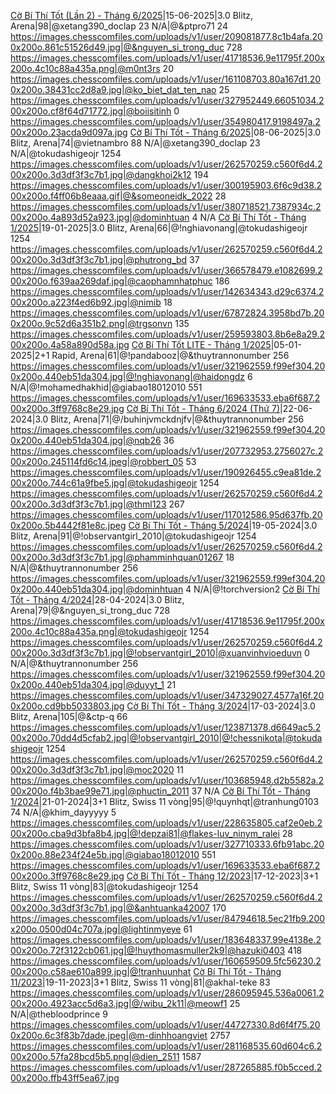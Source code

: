 <a href="https://www.chess.com/tournament/live/arena/c-b-th-tt-ln-2--thng-62025-4283921" target="_top">Cờ Bí Thí Tốt (Lần 2) - Tháng 6/2025</a>|15-06-2025|3.0 Blitz, Arena|98|@xetang390_doclap 23 N/A|@&ptpro71 24 https://images.chesscomfiles.com/uploads/v1/user/209081877.8c1b4afa.200x200o.861c51526d49.jpg|@&nguyen_si_trong_duc 728 https://images.chesscomfiles.com/uploads/v1/user/41718536.9e11795f.200x200o.4c10c88a435a.png|@m0nt3rs 20 https://images.chesscomfiles.com/uploads/v1/user/161108703.80a167d1.200x200o.38431cc2d8a9.jpg|@ko_biet_dat_ten_nao 25 https://images.chesscomfiles.com/uploads/v1/user/327952449.66051034.200x200o.cf8f64d71772.jpg|@boiisitinh 0 https://images.chesscomfiles.com/uploads/v1/user/354980417.9198497a.200x200o.23acda9d097a.jpg
<a href="https://www.chess.com/tournament/live/arena/c-b-th-tt--thng-62025-4267431" target="_top">Cờ Bí Thí Tốt - Tháng 6/2025</a>|08-06-2025|3.0 Blitz, Arena|74|@vietnambro 88 N/A|@xetang390_doclap 23 N/A|@tokudashigeojr 1254 https://images.chesscomfiles.com/uploads/v1/user/262570259.c560f6d4.200x200o.3d3df3f3c7b1.jpg|@dangkhoi2k12 194 https://images.chesscomfiles.com/uploads/v1/user/300195903.6f6c9d38.200x200o.f4ff06b8eaaa.gif|@&someoneidk_2022 28 https://images.chesscomfiles.com/uploads/v1/user/380718521.7387934c.200x200o.4a893d52a923.jpg|@dominhtuan 4 N/A
<a href="https://www.chess.com/tournament/live/arena/c-b-th-tt--thng-12025-3948057" target="_top">Cờ Bí Thí Tốt - Tháng 1/2025</a>|19-01-2025|3.0 Blitz, Arena|66|@!nghiavonang|@tokudashigeojr 1254 https://images.chesscomfiles.com/uploads/v1/user/262570259.c560f6d4.200x200o.3d3df3f3c7b1.jpg|@phutrong_bd 37 https://images.chesscomfiles.com/uploads/v1/user/366578479.e1082699.200x200o.f639aa269daf.jpg|@caophamnhatphuc 186 https://images.chesscomfiles.com/uploads/v1/user/142634343.d29c6374.200x200o.a223f4ed6b92.jpg|@nimib 18 https://images.chesscomfiles.com/uploads/v1/user/67872824.3958bd7b.200x200o.9c52d6a351b2.png|@trgsonvn 135 https://images.chesscomfiles.com/uploads/v1/user/259593803.8b6e8a29.200x200o.4a58a890d58a.jpg
<a href="https://www.chess.com/tournament/live/arena/c-b-th-tt-lite--thng-12025-3921683" target="_top">Cờ Bí Thí Tốt LITE - Tháng 1/2025</a>|05-01-2025|2+1 Rapid, Arena|61|@!pandabooz|@&thuytrannonumber 256 https://images.chesscomfiles.com/uploads/v1/user/321962559.f99ef304.200x200o.440eb51da304.jpg|@!nghiavonang|@haidongdz 6 N/A|@!mohamedhakhid|@giabao18012010 551 https://images.chesscomfiles.com/uploads/v1/user/169633533.eba6f687.200x200o.3ff9768c8e29.jpg
<a href="https://www.chess.com/tournament/live/arena/c-b-th-tt--thng-62024-th-7-3463795" target="_top">Cờ Bí Thí Tốt - Tháng 6/2024 (Thứ 7)</a>|22-06-2024|3.0 Blitz, Arena|71|@/buhinjvmckdnjfv|@&thuytrannonumber 256 https://images.chesscomfiles.com/uploads/v1/user/321962559.f99ef304.200x200o.440eb51da304.jpg|@nqb26 36 https://images.chesscomfiles.com/uploads/v1/user/207732953.2756027c.200x200o.245114fd6c14.jpeg|@robbert_05 53 https://images.chesscomfiles.com/uploads/v1/user/190926455.c9ea81de.200x200o.744c61a9fbe5.jpg|@tokudashigeojr 1254 https://images.chesscomfiles.com/uploads/v1/user/262570259.c560f6d4.200x200o.3d3df3f3c7b1.jpg|@thml123 267 https://images.chesscomfiles.com/uploads/v1/user/117012586.95d637fb.200x200o.5b4442f81e8c.jpeg
<a href="https://www.chess.com/tournament/live/arena/c-b-th-tt--thng-52024-3394346" target="_top">Cờ Bí Thí Tốt - Tháng 5/2024</a>|19-05-2024|3.0 Blitz, Arena|91|@!observantgirl_2010|@tokudashigeojr 1254 https://images.chesscomfiles.com/uploads/v1/user/262570259.c560f6d4.200x200o.3d3df3f3c7b1.jpg|@phamminhquan01267 18 N/A|@&thuytrannonumber 256 https://images.chesscomfiles.com/uploads/v1/user/321962559.f99ef304.200x200o.440eb51da304.jpg|@dominhtuan 4 N/A|@!torchversion2
<a href="https://www.chess.com/tournament/live/arena/c-b-th-tt--thng-42024-3341354" target="_top">Cờ Bí Thí Tốt - Tháng 4/2024</a>|28-04-2024|3.0 Blitz, Arena|79|@&nguyen_si_trong_duc 728 https://images.chesscomfiles.com/uploads/v1/user/41718536.9e11795f.200x200o.4c10c88a435a.png|@tokudashigeojr 1254 https://images.chesscomfiles.com/uploads/v1/user/262570259.c560f6d4.200x200o.3d3df3f3c7b1.jpg|@!observantgirl_2010|@xuanvinhvioeduvn 0 N/A|@&thuytrannonumber 256 https://images.chesscomfiles.com/uploads/v1/user/321962559.f99ef304.200x200o.440eb51da304.jpg|@duyyt_1 21 https://images.chesscomfiles.com/uploads/v1/user/347329027.4577a16f.200x200o.cd9bb5033803.jpg
<a href="https://www.chess.com/tournament/live/arena/c-b-th-tt--thng-32024-3264849" target="_top">Cờ Bí Thí Tốt - Tháng 3/2024</a>|17-03-2024|3.0 Blitz, Arena|105|@&ctp-q 66 https://images.chesscomfiles.com/uploads/v1/user/123871378.d6649ac5.200x200o.70dd4d5cfab2.jpg|@!observantgirl_2010|@!chessnikota|@tokudashigeojr 1254 https://images.chesscomfiles.com/uploads/v1/user/262570259.c560f6d4.200x200o.3d3df3f3c7b1.jpg|@moc2020 11 https://images.chesscomfiles.com/uploads/v1/user/103685948.d2b5582a.200x200o.f4b3bae99e71.jpg|@phuctin_2011 37 N/A
<a href="https://www.chess.com/tournament/live/c-b-th-tt--thng-12024-4519695" target="_top">Cờ Bí Thí Tốt - Tháng 1/2024</a>|21-01-2024|3+1 Blitz, Swiss 11 vòng|95|@!quynhqt|@tranhung0103 74 N/A|@khim_dayyyyy 5 https://images.chesscomfiles.com/uploads/v1/user/228635805.caf2e0eb.200x200o.cba9d3bfa8b4.jpg|@!depzai81|@flakes-luv_ninym_ralei 28 https://images.chesscomfiles.com/uploads/v1/user/327710333.6fb91abc.200x200o.88e234f24e5b.jpg|@giabao18012010 551 https://images.chesscomfiles.com/uploads/v1/user/169633533.eba6f687.200x200o.3ff9768c8e29.jpg
<a href="https://www.chess.com/tournament/live/c-b-th-tt---thng-122023-4451780" target="_top">Cờ Bí Thí Tốt - Tháng 12/2023</a>|17-12-2023|3+1 Blitz, Swiss 11 vòng|83|@tokudashigeojr 1254 https://images.chesscomfiles.com/uploads/v1/user/262570259.c560f6d4.200x200o.3d3df3f3c7b1.jpg|@&anhtuanka42007 170 https://images.chesscomfiles.com/uploads/v1/user/84794618.5ec21fb9.200x200o.0500d04c707a.jpg|@lightinmyeye 61 https://images.chesscomfiles.com/uploads/v1/user/183648337.99e4138e.200x200o.72f3122cb061.jpg|@!huythomasmuller2k9|@hazuki0403 418 https://images.chesscomfiles.com/uploads/v1/user/160659509.5fc56230.200x200o.c58ae610a899.jpg|@!tranhuunhat
<a href="https://www.chess.com/tournament/live/c-b-th-tt---thng-112023-4388644" target="_top">Cờ Bí Thí Tốt - Tháng 11/2023</a>|19-11-2023|3+1 Blitz, Swiss 11 vòng|81|@akhal-teke 83 https://images.chesscomfiles.com/uploads/v1/user/286095945.536a0061.200x200o.4923acc5d6a3.jpg|@/wibu_2k11|@meowf1 25 N/A|@thebloodprince 9 https://images.chesscomfiles.com/uploads/v1/user/44727330.8d6f4f75.200x200o.6c3f83b7dade.jpeg|@m-dinhhoangviet 2757 https://images.chesscomfiles.com/uploads/v1/user/281168535.60d604c6.200x200o.57fa28bcd5b5.png|@dien_2511 1587 https://images.chesscomfiles.com/uploads/v1/user/287265885.f0b5cced.200x200o.ffb43ff5ea67.jpg
